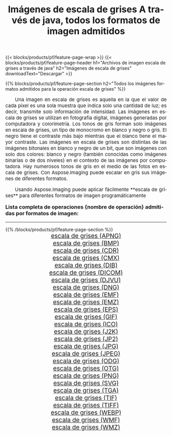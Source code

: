 ﻿---
title: Imágenes de escala de grises A través de java, todos los formatos de imagen admitidos 
weight: 3920
url: /es/java/grayscale/ 
lang: es
langdirlevel: 2
locales: zh-hans,ja,it,ru,de,es,fr,nl,id,lt,pl,pt,vi,tr,ko,zh-hant,ar,hi,th,sv,cs,uk,he
description: Usando Aspose.Imaging puede fácilmente escala de grises imágenes a través de java
---

{{< blocks/products/pf/feature-page-wrap >}}
{{< blocks/products/pf/feature-page-header h1="Archivos de imagen escala de grises a través de java" h2="Imágenes de escala de grises" downloadText="Descargar" >}}


{{% blocks/products/pf/feature-page-section  h2="Todos los imágenes formatos admitidos para la operación escala de grises" %}}
<p align="justify" style="text-indent:2em;font-size:15px;">
Una imagen en escala de grises es aquella en la que el valor de cada píxel es una sola muestra que indica solo una cantidad de luz; es decir, transmite solo información de intensidad. Las imágenes en escala de grises se utilizan en fotografía digital, imágenes generadas por computadora y colorimetría. Los tonos de gris forman solo imágenes en escala de grises, un tipo de monocromo en blanco y negro o gris. El negro tiene el contraste más bajo mientras que el blanco tiene el mayor contraste. Las imágenes en escala de grises son distintas de las imágenes bitonales en blanco y negro de un bit, que son imágenes con solo dos colores: blanco y negro (también conocidas como imágenes binarias o de dos niveles) en el contexto de las imágenes por computadora. Hay numerosos tonos de gris en el medio de las fotos en escala de grises. Con Aspose.Imaging puede escalar en gris sus imágenes de diferentes formatos.
</p>
<p align="justify" style="text-indent:2em;font-size:15px;">
Usando Aspose.Imaging puede aplicar fácilmente **escala de grises** para diferentes formatos de imagen programáticamente
</p>
<h3 style="margin-top:16px;">
Lista completa de operaciones {nombre de operación} admitidas por formatos de imagen:
</h3>
<hr/>
{{% /blocks/products/pf/feature-page-section %}}
<div class="container-fluid productfamilypage bg-gray">
    <div class="convertypes bg-gray agp-content section">
        <div class="container">
		<div class="row other-converters" style="gap: 10px;font-size: 19px;text-align:center;">
		    <div class='col-md-3 other-converter remove-lp remove-rp'><a href="/imaging/es/java/grayscale/apng/" style="padding:15px;">escala de grises (APNG)</a></div><div class='col-md-3 other-converter remove-lp remove-rp'><a href="/imaging/es/java/grayscale/bmp/" style="padding:15px;">escala de grises (BMP)</a></div><div class='col-md-3 other-converter remove-lp remove-rp'><a href="/imaging/es/java/grayscale/cdr/" style="padding:15px;">escala de grises (CDR)</a></div><div class='col-md-3 other-converter remove-lp remove-rp'><a href="/imaging/es/java/grayscale/cmx/" style="padding:15px;">escala de grises (CMX)</a></div><div class='col-md-3 other-converter remove-lp remove-rp'><a href="/imaging/es/java/grayscale/dib/" style="padding:15px;">escala de grises (DIB)</a></div><div class='col-md-3 other-converter remove-lp remove-rp'><a href="/imaging/es/java/grayscale/dicom/" style="padding:15px;">escala de grises (DICOM)</a></div><div class='col-md-3 other-converter remove-lp remove-rp'><a href="/imaging/es/java/grayscale/djvu/" style="padding:15px;">escala de grises (DJVU)</a></div><div class='col-md-3 other-converter remove-lp remove-rp'><a href="/imaging/es/java/grayscale/dng/" style="padding:15px;">escala de grises (DNG)</a></div><div class='col-md-3 other-converter remove-lp remove-rp'><a href="/imaging/es/java/grayscale/emf/" style="padding:15px;">escala de grises (EMF)</a></div><div class='col-md-3 other-converter remove-lp remove-rp'><a href="/imaging/es/java/grayscale/emz/" style="padding:15px;">escala de grises (EMZ)</a></div><div class='col-md-3 other-converter remove-lp remove-rp'><a href="/imaging/es/java/grayscale/eps/" style="padding:15px;">escala de grises (EPS)</a></div><div class='col-md-3 other-converter remove-lp remove-rp'><a href="/imaging/es/java/grayscale/gif/" style="padding:15px;">escala de grises (GIF)</a></div><div class='col-md-3 other-converter remove-lp remove-rp'><a href="/imaging/es/java/grayscale/ico/" style="padding:15px;">escala de grises (ICO)</a></div><div class='col-md-3 other-converter remove-lp remove-rp'><a href="/imaging/es/java/grayscale/j2k/" style="padding:15px;">escala de grises (J2K)</a></div><div class='col-md-3 other-converter remove-lp remove-rp'><a href="/imaging/es/java/grayscale/jp2/" style="padding:15px;">escala de grises (JP2)</a></div><div class='col-md-3 other-converter remove-lp remove-rp'><a href="/imaging/es/java/grayscale/jpg/" style="padding:15px;">escala de grises (JPG)</a></div><div class='col-md-3 other-converter remove-lp remove-rp'><a href="/imaging/es/java/grayscale/jpeg/" style="padding:15px;">escala de grises (JPEG)</a></div><div class='col-md-3 other-converter remove-lp remove-rp'><a href="/imaging/es/java/grayscale/odg/" style="padding:15px;">escala de grises (ODG)</a></div><div class='col-md-3 other-converter remove-lp remove-rp'><a href="/imaging/es/java/grayscale/otg/" style="padding:15px;">escala de grises (OTG)</a></div><div class='col-md-3 other-converter remove-lp remove-rp'><a href="/imaging/es/java/grayscale/png/" style="padding:15px;">escala de grises (PNG)</a></div><div class='col-md-3 other-converter remove-lp remove-rp'><a href="/imaging/es/java/grayscale/svg/" style="padding:15px;">escala de grises (SVG)</a></div><div class='col-md-3 other-converter remove-lp remove-rp'><a href="/imaging/es/java/grayscale/tga/" style="padding:15px;">escala de grises (TGA)</a></div><div class='col-md-3 other-converter remove-lp remove-rp'><a href="/imaging/es/java/grayscale/tif/" style="padding:15px;">escala de grises (TIF)</a></div><div class='col-md-3 other-converter remove-lp remove-rp'><a href="/imaging/es/java/grayscale/tiff/" style="padding:15px;">escala de grises (TIFF)</a></div><div class='col-md-3 other-converter remove-lp remove-rp'><a href="/imaging/es/java/grayscale/webp/" style="padding:15px;">escala de grises (WEBP)</a></div><div class='col-md-3 other-converter remove-lp remove-rp'><a href="/imaging/es/java/grayscale/wmf/" style="padding:15px;">escala de grises (WMF)</a></div><div class='col-md-3 other-converter remove-lp remove-rp'><a href="/imaging/es/java/grayscale/wmz/" style="padding:15px;">escala de grises (WMZ)</a></div>
                </div>
        </div>
    </div>
</div>
<br/>
